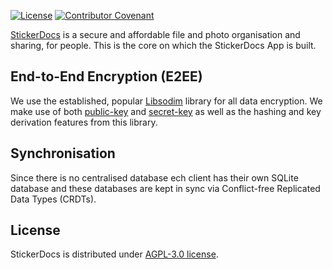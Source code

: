 [![License](https://img.shields.io/github/license/stickerdocs/core)](LICENSE)
[![Contributor Covenant](https://img.shields.io/badge/Contributor%20Covenant-2.1-4baaaa.svg)](code_of_conduct.md)

[StickerDocs](https://stickerdocs.com) is a secure and affordable file and photo organisation and sharing, for people. This is the core on which the StickerDocs App is built.

## End-to-End Encryption (E2EE)

We use the established, popular [Libsodim](https://doc.libsodium.org/) library for all data encryption. We make use of both [public-key](https://doc.libsodium.org/public-key_cryptography/authenticated_encryption) and [secret-key](https://doc.libsodium.org/secret-key_cryptography/secretbox) as well as the hashing and key derivation features from this library.

## Synchronisation

Since there is no centralised database ech client has their own SQLite database and these databases are kept in sync via Conflict-free Replicated Data Types (CRDTs).

## License

StickerDocs is distributed under [AGPL-3.0 license](LICENSE).
